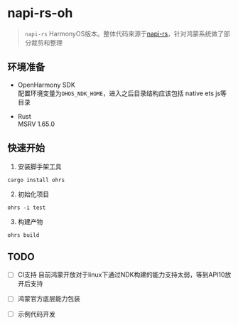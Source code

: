 # napi-rs-oh

> `napi-rs` HarmonyOS版本。整体代码来源于[napi-rs](https://github.com/napi-rs/napi-rs)，针对鸿蒙系统做了部分裁剪和整理

## 环境准备

- OpenHarmony SDK    
  配置环境变量为`OHOS_NDK_HOME`，进入之后目录结构应该包括 native ets js等目录

- Rust    
  MSRV 1.65.0

## 快速开始

1. 安装脚手架工具

```shell
cargo install ohrs
```

2. 初始化项目

```shell
ohrs -i test
```

3. 构建产物

```shell
ohrs build
```

## TODO
- [ ] CI支持
目前鸿蒙开放对于linux下通过NDK构建的能力支持太弱，等到API10放开后支持

- [ ] 鸿蒙官方底层能力包装

- [ ] 示例代码开发
